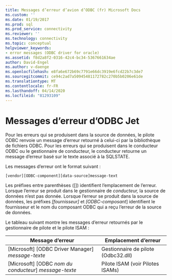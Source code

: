 ```yaml
---
title: Messages d’erreur d’avion d’ODBC (fr) Microsoft Docs
ms.custom: ''
ms.date: 01/19/2017
ms.prod: sql
ms.prod_service: connectivity
ms.reviewer: ''
ms.technology: connectivity
ms.topic: conceptual
helpviewer_keywords:
- error messages (ODBC driver for oracle)
ms.assetid: f8d2a8f2-0316-42c4-bc34-5367661634ae
author: David-Engel
ms.author: v-daenge
ms.openlocfilehash: e8fa6e672b69c7791e66dc3919e6fcd22b7c3de7
ms.sourcegitcommit: ce94c2ad7a50945481172782c270b5b0206e61de
ms.translationtype: MT
ms.contentlocale: fr-FR
ms.lasthandoff: 04/14/2020
ms.locfileid: "81293109"
---
```

# <a name="odbc-jet-error-messages"></a>Messages d’erreur d’ODBC Jet
Pour les erreurs qui se produisent dans la source de données, le pilote ODBC renvoie un message d’erreur retourné à celui-ci par la bibliothèque de fichiers ODBC. Pour les erreurs qui se produisent dans le conducteur ODBC ou le gestionnaire de conducteur, le conducteur retourne un message d’erreur basé sur le texte associé à la SQLSTATE.  
  
 Les messages d’erreur ont le format suivant :  
  
```  
[vendor][ODBC-component][data-source]message-text  
```  
  
 Les préfixes entre parenthèses ([]) identifient l’emplacement de l’erreur. Lorsque l’erreur se produit dans le gestionnaire de *conducteur,* la source de données n’est pas donnée. Lorsque l’erreur se produit dans la source de données, les préfixes *[fournisseur]* et *[ODBC-composant*] identifient le fournisseur et le nom du composant ODBC qui a reçu l’erreur de la source de données.  
  
 Le tableau suivant montre les messages d’erreur retournés par le gestionnaire de pilote et le pilote ISAM :  
  
|Message d’erreur|Emplacement d’erreur|  
|-------------------|--------------------|  
|[Microsoft] [ODBC Driver Manager] *message-texte*|Gestionnaire de pilote (Odbc32.dll)|  
|[Microsoft] [ODBC *nom du conducteur*] *message-texte*|Pilote ISAM (voir Pilotes ISAMs)|
